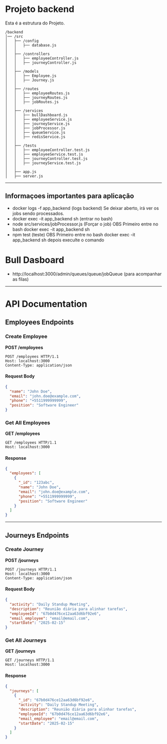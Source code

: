 # Projeto backend

Esta é a estrutura do Projeto.
```plaintext
/backend
│── /src
│   ├── /config
│   │   ├── database.js
│   │
│   ├── /controllers
│   │   ├── employeeController.js
│   │   ├── journeyController.js
│   │
│   ├── /models
│   │   ├── Employee.js
│   │   ├── Journey.js
│   │
│   ├── /routes
│   │   ├── employeeRoutes.js
│   │   ├── journeyRoutes.js
│   │   ├── jobRoutes.js
│   │
│   ├── /services
│   │   ├── bullDashboard.js
│   │   ├── employeeService.js
│   │   ├── journeyService.js
│   │   ├── jobProcessor.js
│   │   ├── queueService.js
│   │   ├── redisService.js
│   │
│   ├── /tests
│   │   ├── employeeController.test.js
│   │   ├── employeeService.test.js
│   │   ├── journeyController.test.js
│   │   ├── journeyService.test.js
│   │
│   ├── app.js
│   ├── server.js
```
--------------------------------------------------------------------------------
## Informaçoes importantes para aplicação
- docker logs -f app_backend (logs backend) Se deixar aberto, irá ver os jobs sendo processados.
- docker exec -it app_backend sh (entrar no bash)
- node src/services/jobProcessor.js (Forçar o job) OBS Primeiro entre no bash docker exec -it app_backend sh
- npm test (teste) OBS Primeiro entre no bash docker exec -it app_backend sh depois execulte o comando

# Bull Dasboard 
- http://localhost:3000/admin/queues/queue/jobQueue (para acompanhar as filas)
--------------------------------------------------------------------------------

# API Documentation

## Employees Endpoints

### Create Employee
**POST /employees**
```http
POST /employees HTTP/1.1
Host: localhost:3000
Content-Type: application/json
```
#### Request Body
```json
{
  "name": "John Doe",
  "email": "john.doe@example.com",
  "phone": "+5511999999999",
  "position": "Software Engineer"
}
```

### Get All Employees
**GET /employees**
```http
GET /employees HTTP/1.1
Host: localhost:3000
```
#### Response
```json
{
  "employees": [
    {
      "_id": "123abc",
      "name": "John Doe",
      "email": "john.doe@example.com",
      "phone": "+5511999999999",
      "position": "Software Engineer"
    }
  ]
}
```

---

## Journeys Endpoints

### Create Journey
**POST /journeys**
```http
POST /journeys HTTP/1.1
Host: localhost:3000
Content-Type: application/json
```
#### Request Body
```json
{
  "activity": "Daily Standup Meeting",
  "description": "Reunião diária para alinhar tarefas",
  "employeeId": "67b0d476ce12aa63d6bf92e6",
  "email_employee": "email@email.com",
  "startDate": "2025-02-15"
}
```

### Get All Journeys
**GET /journeys**
```http
GET /journeys HTTP/1.1
Host: localhost:3000
```
#### Response
```json
{
  "journeys": [
    {
      "_id": "67b0d476ce12aa63d6bf92e6",
      "activity": "Daily Standup Meeting",
      "description": "Reunião diária para alinhar tarefas",
      "employeeId": "67b0d476ce12aa63d6bf92e6",
      "email_employee": "email@email.com",
      "startDate": "2025-02-15"
    }
  ]
}
```


